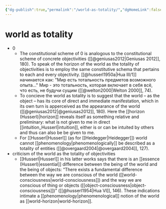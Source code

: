 ```yaml
---
{"dg-publish":true,"permalink":"/world-as-totality/","dgHomeLink":false,"dgPassFrontmatter":false}
---
```


# world as totality
- 0
	- The constitutional scheme of 0 is analogous to the constitutional scheme of concrete objectivities ([[@geniusas2012|Geniusas 2012]], 180). To speak of the horizon of the world as the totality of objectivities is to employ the same constitutive schema that pertains to each and every objectivity. [[@husserl1950a|Hua III/1]] начинается как: "Мир есть тотальность предметов возможного опыта..." Мир - это тотальность, которая включает в себя всё, что есть, не будучи сущим ([[@welton2000|Welton 2000]], 74).
	- To concieve the world as totality is to suggest that the world – as the object – has its core of direct and immediate manifestation, which in its own turn is apperceived as the appearance of the world ([[@geniusas2012|@geniusas2012]], 180). Here the [[horizon (Husserl)|horizon]] reveals itself as something relative and preliminary: what is not given to me in direct [[intuition_Husserl|intuition]], either is or can be intuited by others and thus can also be be given to me.
	- For [[Husserl|Husserl]] (as for [[Heidegger|Heidegger]]) world cannot [[phenomenology|phenomenologically]] be described as a totality of entities ([[@overgaard2004|@overgaard2004]], 127).
- criticism of the world as the totality of objectivities
	- [[Husserl|Husserl]] in his latter works says that there is an [[essence (Husserl)|essential]] difference between the being of the world and the being of objects: “There exists a fundamental difference between the way we are conscious of the world ([[world-consciousness|world-consciousness]]) and the way we are conscious of thing or objects ([[object-consciousness|object-consciousness]])” ([[@husserl1954|Hua VI]], 146). These indications intimate a [[phenomenology|phenomenological]] notion of the world as [[world-horizon|world-horizon]].